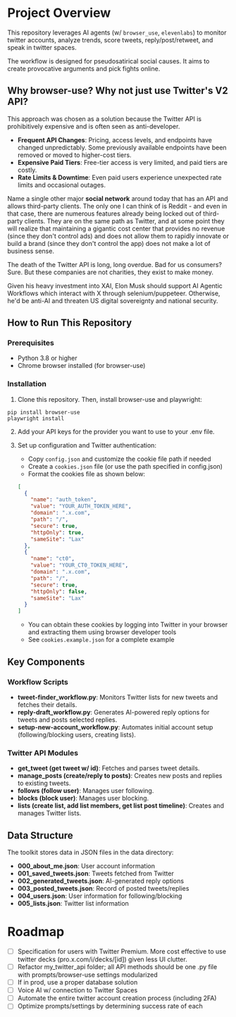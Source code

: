 # Project Overview

This repository leverages AI agents (w/ `browser_use`, `elevenlabs`) to monitor twitter accounts, analyze trends, score tweets, reply/post/retweet, and speak in twitter spaces.


The workflow is designed for pseudosatirical social causes. It aims to create provocative arguments and pick fights online.


## Why browser-use? Why not just use Twitter's V2 API?

This approach was chosen as a solution because the Twitter API is prohibitively expensive and is often seen as anti-developer.

- **Frequent API Changes**: Pricing, access levels, and endpoints have changed unpredictably. Some previously available endpoints have been removed or moved to higher-cost tiers.
- **Expensive Paid Tiers**: Free-tier access is very limited, and paid tiers are costly.
- **Rate Limits & Downtime**: Even paid users experience unexpected rate limits and occasional outages.

Name a single other major **social network** around today that has an API and allows third-party clients. The only one I can think of is Reddit - and even in that case, there are numerous features already being locked out of third-party clients. They are on the same path as Twitter, and at some point they will realize that maintaining a gigantic cost center that provides no revenue (since they don't control ads) and does not allow them to rapidly innovate or build a brand (since they don't control the app) does not make a lot of business sense.

The death of the Twitter API is long, long overdue. Bad for us consumers? Sure. But these companies are not charities, they exist to make money.

Given his heavy investment into XAI, Elon Musk should support AI Agentic Workflows which interact with X through selenium/puppeteer. Otherwise, he'd be anti-AI and threaten US digital sovereignty and national security.


<!-- ### my workflow prioritizes:

1. **Insight Grading**: The system grades tweets based on their insightfulness. Insight is determined by analyzing the content of the tweet, considering factors such as relevance, originality, and depth of information. The grading process involves:
   - **Relevance**: How closely the tweet relates to the specified topic or trend.
   - **Originality**: The uniqueness of the information or perspective provided in the tweet.
   - **Depth**: The level of detail and thoroughness in the tweet's content.

2. **Automated Analysis**: The agents use natural language processing (NLP) techniques to evaluate the tweets. This includes sentiment analysis, keyword extraction, and contextual understanding to score the tweets accurately.

3. **Scoring System**: Each tweet is assigned a score based on the combined metrics of relevance, originality, and depth. Higher scores indicate more insightful tweets, which are prioritized for responses and retweets.

4. **Continuous Improvement**: The grading algorithm is continuously refined based on feedback and new data, ensuring that the system adapts to changing trends and improves its accuracy over time. -->

## How to Run This Repository

### Prerequisites
- Python 3.8 or higher
- Chrome browser installed (for browser-use)


### Installation

1. Clone this repository. Then, install browser-use and playwright:
```
pip install browser-use
playwright install

```
2. Add your API keys for the provider you want to use to your .env file.

3. Set up configuration and Twitter authentication:
   - Copy `config.json` and customize the cookie file path if needed
   - Create a `cookies.json` file (or use the path specified in config.json)
   - Format the cookies file as shown below:
   ```json
   [
     {
       "name": "auth_token",
       "value": "YOUR_AUTH_TOKEN_HERE",
       "domain": ".x.com",
       "path": "/",
       "secure": true,
       "httpOnly": true,
       "sameSite": "Lax"
     },
     {
       "name": "ct0",
       "value": "YOUR_CT0_TOKEN_HERE",
       "domain": ".x.com",
       "path": "/",
       "secure": true,
       "httpOnly": false,
       "sameSite": "Lax"
     }
   ]
   ```
   - You can obtain these cookies by logging into Twitter in your browser and extracting them using browser developer tools
   - See `cookies.example.json` for a complete example



## Key Components

### Workflow Scripts
- **tweet-finder_workflow.py**: Monitors Twitter lists for new tweets and fetches their details.
- **reply-draft_workflow.py**: Generates AI-powered reply options for tweets and posts selected replies.
- **setup-new-account_workflow.py**: Automates initial account setup (following/blocking users, creating lists).

### Twitter API Modules
- **get_tweet (get tweet w/ id)**: Fetches and parses tweet details.
- **manage_posts (create/reply to posts)**: Creates new posts and replies to existing tweets.
- **follows (follow user)**: Manages user following.
- **blocks (block user)**: Manages user blocking.
- **lists (create list, add list members, get list post timeline)**: Creates and manages Twitter lists.


## Data Structure
The toolkit stores data in JSON files in the data directory:

- **000_about_me.json**: User account information
- **001_saved_tweets.json**: Tweets fetched from Twitter
- **002_generated_tweets.json**: AI-generated reply options
- **003_posted_tweets.json**: Record of posted tweets/replies
- **004_users.json**: User information for following/blocking
- **005_lists.json**: Twitter list information


# Roadmap
- [ ] Specification for users with Twitter Premium. More cost effective to use twitter decks (pro.x.com/i/decks/[id]) given less UI clutter.
- [ ] Refactor my_twitter_api folder; all API methods should be one .py file with prompts/browser-use settings modularized
- [ ] If in prod, use a proper database solution
- [ ] Voice AI w/ connection to Twitter Spaces
- [ ] Automate the entire twitter account creation process (including 2FA)
- [ ] Optimize prompts/settings by determining success rate of each

<!---
- [ ] Make tutorial video with Telepath music
---->